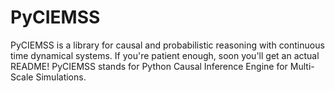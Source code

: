 # PyCIEMSS

PyCIEMSS is a library for causal and probabilistic reasoning with continuous time dynamical systems. If you're patient enough, soon you'll get an actual README!
PyCIEMSS stands for Python Causal Inference Engine for Multi-Scale Simulations.
